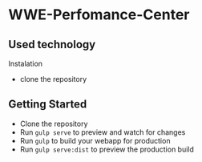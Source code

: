 # WWE-Perfomance-Center

Used technology
-

Instalation
- clone the repository

## Getting Started
- Clone the repository
- Run `gulp serve` to preview and watch for changes
- Run `gulp` to build your webapp for production
- Run `gulp serve:dist` to preview the production build